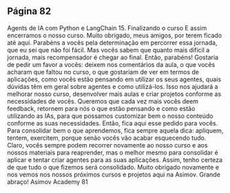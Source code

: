 ## Página 82

Agents de IA com Python e LangChain
15. Finalizando o curso
E assim encerramos o nosso curso. Muito obrigado, meus amigos, por terem ficado até aqui. Parabéns
a vocês pela determinação em percorrer essa jornada, que eu sei que não foi fácil. Mas vocês sabem
que quanto mais difícil a jornada, mais recompensador é chegar ao final. Então, parabéns!
Gostaria de pedir um favor a vocês: deixem nos comentários da aula, o que vocês acharam que faltou
no curso, o que gostariam de ver em termos de aplicações, como vocês estão pensando em utilizar os
seus agentes, quais dúvidas têm em geral sobre agentes e como utilizá-los. Isso nos ajudará a melhorar
nosso curso, desenvolver mais aulas e criar projetos conforme as necessidades de vocês.
Queremos que cada vez mais vocês deem feedback, retornem para nós o que estão pensando e como
estão utilizando as IAs, para que possamos customizar bem o nosso conteúdo conforme as suas
necessidades. Então, fica aqui esse pedido para vocês.
Para consolidar bem o que aprendemos, fica sempre aquela dica: apliquem, tentem, exercitem, porque
senão vocês vão acabar esquecendo tudo. Claro, vocês sempre podem recorrer novamente ao nosso
curso e aos nossos materiais para reaprender, mas o melhor mesmo para consolidar é aplicar e
tentar criar agentes para as suas aplicações. Assim, tenho certeza de que tudo o que fizemos será
consolidado.
Muito obrigado novamente e nos vemos nos nossos próximos cursos e projetos aqui na Asimov. Grande
abraço!
Asimov Academy
81